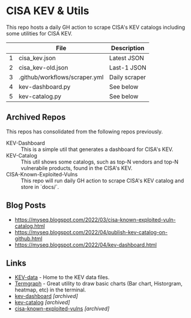 # CISA KEV & Utils

This repo hosts a daily GH action to scrape CISA's KEV catalogs including some utilities for CISA KEV.

|   | File | Description |
| - | ---- | ----------- |
| 1 | cisa_kev.json | Latest JSON |
| 2 | cisa_kev-old.json | Last-1 JSON |
| 3 | .github/workflows/scraper.yml | Daily scraper |
| 4 | kev-dashboard.py | See below |
| 5 | kev-catalog.py | See below |


## Archived Repos

This repos has consolidated from the following repos previously.

<dl>
  <dt>KEV-Dashboard</dt>
  <dd>This is a simple util that generates a dashboard for CISA's KEV.</dd>

  <dt>KEV-Catalog</dt>
  <dd>This util shows some catalogs, such as top-N vendors and top-N vulnerabile products, found in the CISA's KEV.</dd>

  <dt>CISA-Known-Exploited-Vulns</dt>
  <dd>This repo will run daily GH action to scrape CISA's KEV catalog and store in `docs/`.</dd>

</dl>


## Blog Posts

 - <https://myseq.blogspot.com/2022/03/cisa-known-exploited-vuln-catalog.html>
 - <https://myseq.blogspot.com/2022/04/publish-kev-catalog-on-github.html>
 - <https://myseq.blogspot.com/2022/04/kev-dashboard.html>


## Links

 - [KEV-data](https://github.com/cisagov/kev-data) - Home to the KEV data files.
 - [Termgraph](https://github.com/mkaz/termgraph) - Great utility to draw basic charts (Bar chart, Historgram, heatmap, etc) in the terminal.
 - [kev-dashboard](https://github.com/myseq/kev-dashboard) *[archived]*
 - [kev-catalog](https://github.com/myseq/kev-catalog) *[archived]*
 - [cisa-known-exploited-vulns](https://github.com/myseq/cisa-known-exploited-vulns) *[archived]*


